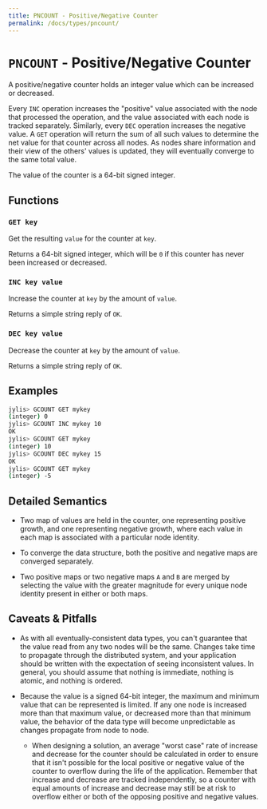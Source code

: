 ```yaml
---
title: PNCOUNT - Positive/Negative Counter
permalink: /docs/types/pncount/
---
```


# `PNCOUNT` - Positive/Negative Counter

A positive/negative counter holds an integer value which can be increased or decreased.

Every `INC` operation increases the "positive" value associated with the node that processed the operation, and the value associated with each node is tracked separately. Similarly, every `DEC` operation increases the negative value. A `GET` operation will return the sum of all such values to determine the net value for that counter across all nodes. As nodes share information and their view of the others' values is updated, they will eventually converge to the same total value.

The value of the counter is a 64-bit signed integer.

## Functions

### `GET key`

Get the resulting `value` for the counter at `key`.

Returns a 64-bit signed integer, which will be `0` if this counter has never been increased or decreased.

### `INC key value`

Increase the counter at `key` by the amount of `value`.

Returns a simple string reply of `OK`.

### `DEC key value`

Decrease the counter at `key` by the amount of `value`.

Returns a simple string reply of `OK`.

## Examples

```sh
jylis> GCOUNT GET mykey
(integer) 0
jylis> GCOUNT INC mykey 10
OK
jylis> GCOUNT GET mykey
(integer) 10
jylis> GCOUNT DEC mykey 15
OK
jylis> GCOUNT GET mykey
(integer) -5
```

## Detailed Semantics

- Two map of values are held in the counter, one representing positive growth, and one representing negative growth, where each value in each map is associated with a particular node identity.

- To converge the data structure, both the positive and negative maps are converged separately.

- Two positive maps or two negative maps `A` and `B` are merged by selecting the value with the greater magnitude for every unique node identity present in either or both maps.

## Caveats & Pitfalls

- As with all eventually-consistent data types, you can't guarantee that the value read from any two nodes will be the same. Changes take time to propagate through the distributed system, and your application should be written with the expectation of seeing inconsistent values. In general, you should assume that nothing is immediate, nothing is atomic, and nothing is ordered.

- Because the value is a signed 64-bit integer, the maximum and minimum value that can be represented is limited. If any one node is increased more than that maximum value, or decreased more than that minimum value, the behavior of the data type will become unpredictable as changes propagate from node to node.

    - When designing a solution, an average "worst case" rate of increase and decrease for the counter should be calculated in order to ensure that it isn't possible for the local positive or negative value of the counter to overflow during the life of the application. Remember that increase and decrease are tracked independently, so a counter with equal amounts of increase and decrease may still be at risk to overflow either or both of the opposing positive and negative values.

